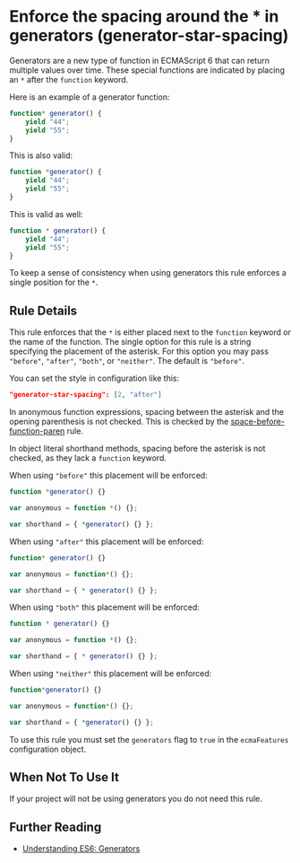 # Enforce the spacing around the * in generators (generator-star-spacing)

Generators are a new type of function in ECMAScript 6 that can return multiple values over time.
These special functions are indicated by placing an `*` after the `function` keyword.

Here is an example of a generator function:

```js
function* generator() {
    yield "44";
    yield "55";
}
```

This is also valid:

```js
function *generator() {
    yield "44";
    yield "55";
}
```

This is valid as well:

```js
function * generator() {
    yield "44";
    yield "55";
}
```

To keep a sense of consistency when using generators this rule enforces a single position for the `*`.

## Rule Details

This rule enforces that the `*` is either placed next to the `function` keyword or the name of the function. The single
option for this rule is a string specifying the placement of the asterisk. For this option you may pass `"before"`, `"after"`, `"both"`, or `"neither"`. The default is `"before"`.

You can set the style in configuration like this:

```json
"generator-star-spacing": [2, "after"]
```

In anonymous function expressions, spacing between the asterisk and the opening parenthesis is not checked. This is checked by the [space-before-function-paren](space-before-function-paren.md) rule.

In object literal shorthand methods, spacing before the asterisk is not checked, as they lack a `function` keyword.

When using `"before"` this placement will be enforced:

```js
function *generator() {}

var anonymous = function *() {};

var shorthand = { *generator() {} };
```

When using `"after"` this placement will be enforced:

```js
function* generator() {}

var anonymous = function*() {};

var shorthand = { * generator() {} };
```

When using `"both"` this placement will be enforced:

```js
function * generator() {}

var anonymous = function *() {};

var shorthand = { * generator() {} };
```

When using `"neither"` this placement will be enforced:

```js
function*generator() {}

var anonymous = function*() {};

var shorthand = { *generator() {} };
```

To use this rule you must set the `generators` flag to `true` in the `ecmaFeatures` configuration object.

## When Not To Use It

If your project will not be using generators you do not need this rule.

## Further Reading

* [Understanding ES6: Generators](https://leanpub.com/understandinges6/read/#leanpub-auto-generators)
